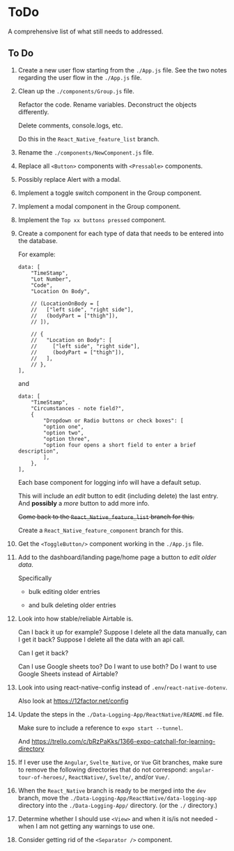 # ToDo

A comprehensive list of what still needs to addressed.

## To Do

1. Create a new user flow starting from the `./App.js` file. See the two notes regarding the user flow in the `./App.js` file.

2. Clean up the `./components/Group.js` file.

   Refactor the code. Rename variables. Deconstruct the objects differently.

   Delete comments, console.logs, etc.

   Do this in the `React_Native_feature_list` branch.

3. Rename the `./components/NewComponent.js` file.

4. Replace all `<Button>` components with `<Pressable>` components.

5. Possibly replace Alert with a modal.

6. Implement a toggle switch component in the Group component.

7. Implement a modal component in the Group component.

8. Implement the `Top xx buttons pressed` component.

9. Create a component for each type of data that needs to be entered into the database.

   For example:

   ```
   data: [
       "TimeStamp",
       "Lot Number",
       "Code",
       "Location On Body",

       // (LocationOnBody = [
       //   ["left side", "right side"],
       //   (bodyPart = ["thigh"]),
       // ]),

       // {
       //   "Location on Body": [
       //     ["left side", "right side"],
       //     (bodyPart = ["thigh"]),
       //   ],
       // },
   ],
   ```

   and

   ```
   data: [
       "TimeStamp",
       "Circumstances - note field?",
       {
           "Dropdown or Radio buttons or check boxes": [
           "option one",
           "option two",
           "option three",
           "option four opens a short field to enter a brief description",
           ],
       },
   ],
   ```

   Each base component for logging info will have a default setup.

   This will include an _edit_ button to edit (including delete) the last entry. And **possibly** a _more_ button to add more info.

   ~~Come back to the `React_Native_feature_list` branch for this.~~

   Create a `React_Native_feature_component` branch for this.

10. Get the `<ToggleButton/>` component working in the `./App.js` file.

11. Add to the dashboard/landing page/home page a button to _edit older data_.

    Specifically

    - bulk editing older entries

    - and bulk deleting older entries

12. Look into how stable/reliable Airtable is.

    Can I back it up for example? Suppose I delete all the data manually, can I get it back? Suppose I delete all the data with an api call.

    Can I get it back?

    Can I use Google sheets too? Do I want to use both? Do I want to use Google Sheets instead of Airtable?

13. Look into using react-native-config instead of `.env`/`react-native-dotenv`.

    Also look at https://12factor.net/config

14. Update the steps in the `./Data-Logging-App/ReactNative/README.md` file.

    Make sure to include a reference to `expo start --tunnel`.

    And https://trello.com/c/bRzPaKks/1366-expo-catchall-for-learning-directory

15. If I ever use the `Angular`, `Svelte_Native`, or `Vue` Git branches, make sure to remove the following directories that do not correspond: `angular-tour-of-heroes/`, `ReactNative/`, `Svelte/`, and/or `Vue/`.

16. When the `React_Native` branch is ready to be merged into the `dev` branch, move the `./Data-Logging-App/ReactNative/data-logging-app` directory into the `./Data-Logging-App/` directory. (or the `./` directory.)

17. Determine whether I should use `<View>` and when it is/is not needed - when I am not getting any warnings to use one.

18. Consider getting rid of the `<Separator />` component.
